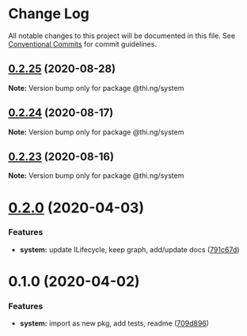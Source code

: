 # Change Log

All notable changes to this project will be documented in this file.
See [Conventional Commits](https://conventionalcommits.org) for commit guidelines.

## [0.2.25](https://github.com/thi-ng/umbrella/compare/@thi.ng/system@0.2.24...@thi.ng/system@0.2.25) (2020-08-28)

**Note:** Version bump only for package @thi.ng/system





## [0.2.24](https://github.com/thi-ng/umbrella/compare/@thi.ng/system@0.2.23...@thi.ng/system@0.2.24) (2020-08-17)

**Note:** Version bump only for package @thi.ng/system





## [0.2.23](https://github.com/thi-ng/umbrella/compare/@thi.ng/system@0.2.22...@thi.ng/system@0.2.23) (2020-08-16)

**Note:** Version bump only for package @thi.ng/system





# [0.2.0](https://github.com/thi-ng/umbrella/compare/@thi.ng/system@0.1.0...@thi.ng/system@0.2.0) (2020-04-03)


### Features

* **system:** update ILifecycle, keep graph, add/update docs ([791c67d](https://github.com/thi-ng/umbrella/commit/791c67d446c5fae041831a16b250b5cfd62312d0))





# 0.1.0 (2020-04-02)


### Features

* **system:** import as new pkg, add tests, readme ([709d896](https://github.com/thi-ng/umbrella/commit/709d896cee964dc876e1e53c95a3b77a00d8c433))
